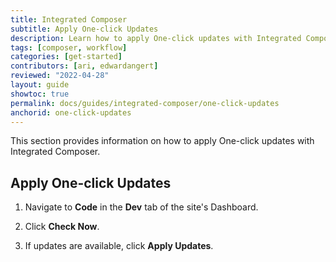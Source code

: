 ```yaml
---
title: Integrated Composer
subtitle: Apply One-click Updates
description: Learn how to apply One-click updates with Integrated Composer.
tags: [composer, workflow]
categories: [get-started]
contributors: [ari, edwardangert]
reviewed: "2022-04-28"
layout: guide
showtoc: true
permalink: docs/guides/integrated-composer/one-click-updates
anchorid: one-click-updates
---
```


This section provides information on how to apply One-click updates with Integrated Composer.


## Apply One-click Updates

1. Navigate to **Code** in the **Dev** tab of the site's Dashboard.

1. Click **Check Now**.

1. If updates are available, click **Apply Updates**.
